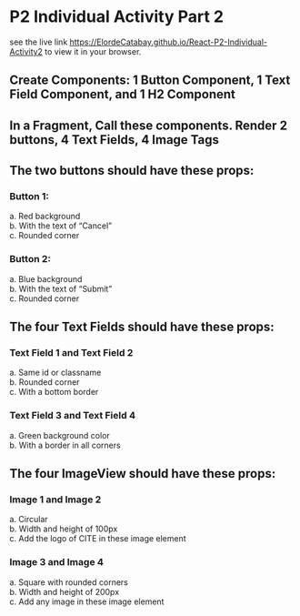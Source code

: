 # P2 Individual Activity Part 2
see the live link https://ElordeCatabay.github.io/React-P2-Individual-Activity2 to view it in your browser.

## Create Components: 1 Button Component, 1 Text Field Component, and 1 H2 Component
## In a Fragment, Call these components. Render 2 buttons, 4 Text Fields, 4 Image Tags
## The two buttons should have these props:
### Button 1: 
a. Red background \
b. With the text of “Cancel” \
c. Rounded corner 
### Button 2: 
a. Blue background \
b. With the text of “Submit” \
c. Rounded corner 

## The four Text Fields should have these props:
### Text Field 1 and Text Field 2 
a. Same id or classname \
b. Rounded corner \
c. With a bottom border 
### Text Field 3 and Text Field 4 
a. Green background color \
b. With a border in all corners 

## The four ImageView should have these props:
### Image 1 and Image 2 
a. Circular \
b. Width and height of 100px \
c. Add the logo of CITE in these image element 
### Image 3 and Image 4 
a. Square with rounded corners \
b. Width and height of 200px \
c. Add any image in these image element 
